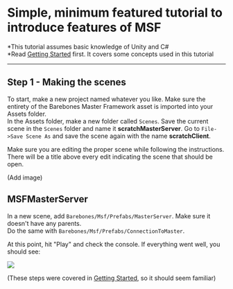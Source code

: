 # Simple, minimum featured tutorial to introduce features of MSF
*This tutorial assumes basic knowledge of Unity and C#  
*Read [Getting Started](https://github.com/alvyxaz/barebones-masterserver/wiki/Getting-Started) first. It covers some concepts used in this tutorial

---

## Step 1 - Making the scenes

To start, make a new project named whatever you like. Make sure the entirety of the Barebones Master Framework asset is imported into your Assets folder.  
In the Assets folder, make a new folder called `Scenes`. Save the current scene in the `Scenes` folder and name it **scratchMasterServer**. Go to `File->Save Scene As` and save the scene again with the name **scratchClient**.

Make sure you are editing the proper scene while following the instructions. There will be a title above every edit indicating the scene that should be open.

(Add image)

## MSFMasterServer  
In a new scene, add `Barebones/Msf/Prefabs/MasterServer`. Make sure it doesn't have any parents.  
Do the same with `Barebones/Msf/Prefabs/ConnectionToMaster`.

At this point, hit "Play" and check the console. If everything went well, you should see:

![](https://camo.githubusercontent.com/fc8f2b25064bdf222c7505b124adf164ec3d2a7a/687474703a2f2f692e696d6775722e636f6d2f446b64504f79382e706e67)


(These steps were covered in [Getting Started](https://github.com/alvyxaz/barebones-masterserver/wiki/Getting-Started), so it should seem familiar)

